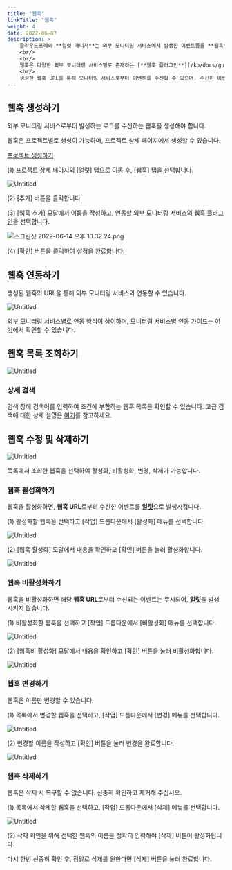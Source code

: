 ```yaml
---
title: "웹훅"
linkTitle: "웹훅"
weight: 4
date: 2022-06-07
description: >
    클라우드포레의 **얼럿 매니저**는 외부 모니터링 서비스에서 발생한 이벤트들을 **웹훅**을 통해 받아올 수 있습니다.
    <br/>
    <br/>
    웹훅은 다양한 외부 모니터링 서비스별로 존재하는 [**웹훅 플러그인**](/ko/docs/guides/plugins/alert-manager-webhook/)을 활용하여 생성할 수 있습니다.
    <br/>
    생성한 웹훅 URL을 통해 모니터링 서비스로부터 이벤트를 수신할 수 있으며, 수신한 이벤트 메시지를 정제하여 [얼럿](/ko/docs/guides/alert-manager/alert/)을 발생시킵니다.
---
```


## 웹훅 생성하기

외부 모니터링 서비스로부터 발생하는 로그를 수신하는 웹훅을 생성해야 합니다.

웹훅은 프로젝트별로 생성이 가능하며, 프로젝트 상세 페이지에서 생성할 수 있습니다.

[프로젝트 생성하기](/ko/docs/guides/project/project/#프로젝트-생성하기)

(1) 프로젝트 상세 페이지의 [얼럿] 탭으로 이동 후, [웹훅] 탭을 선택합니다.

![Untitled](https://s3-us-west-2.amazonaws.com/secure.notion-static.com/9cc07d60-4f24-4511-b59c-14db3630f0f2/Untitled.png)

(2) [추가] 버튼을 클릭합니다.

(3) [웹훅 추가] 모달에서 이름을 작성하고, 연동할 외부 모니터링 서비스의 [웹훅 플러그인](/ko/docs/guides/plugins/alert-manager-webhook/)을 선택합니다.

![스크린샷 2022-06-14 오후 10.32.24.png](https://s3-us-west-2.amazonaws.com/secure.notion-static.com/25f4506a-02c0-4b98-8b2c-1eefb76042fe/스크린샷_2022-06-14_오후_10.32.24.png)

(4) [확인] 버튼을 클릭하여 설정을 완료합니다.

## 웹훅 연동하기

생성된 웹훅의 URL을 통해 외부 모니터링 서비스와 연동할 수 있습니다.

![Untitled](https://s3-us-west-2.amazonaws.com/secure.notion-static.com/f39e7d87-4d05-4898-9dd8-4b6d3981f51b/Untitled.png)

외부 모니터링 서비스별로 연동 방식이 상이하며, 모니터링 서비스별 연동 가이드는 [여기](/ko/docs/guides/plugins/alert-manager-webhook/)에서 확인할 수 있습니다.

## 웹훅 목록 조회하기

![Untitled](https://s3-us-west-2.amazonaws.com/secure.notion-static.com/f39e7d87-4d05-4898-9dd8-4b6d3981f51b/Untitled.png)

### 상세 검색

검색 창에 검색어를 입력하여 조건에 부합하는 웹훅 목록을 확인할 수 있습니다. 고급 검색에 대한 상세 설명은 [여기](/ko/docs/guides/advanced/search/)를 참고하세요.

## 웹훅 수정 및 삭제하기

![Untitled](https://s3-us-west-2.amazonaws.com/secure.notion-static.com/eb3b5dad-6e76-4269-94be-b7c31c1113f6/Untitled.png)

목록에서 조회한 웹훅을 선택하여 활성화, 비활성화, 변경, 삭제가 가능합니다.

### 웹훅 활성화하기

웹훅을 활성화하면, **웹훅 URL**로부터 수신한 이벤트를 [**얼럿**](/ko/docs/guides/alert-manager/alert/)으로 발생시킵니다.

(1) 활성화할 웹훅을 선택하고 [작업] 드롭다운에서 [활성화] 메뉴를 선택합니다.

![Untitled](https://s3-us-west-2.amazonaws.com/secure.notion-static.com/eb3b5dad-6e76-4269-94be-b7c31c1113f6/Untitled.png)

(2) [웹훅 활성화] 모달에서 내용을 확인하고 [확인] 버튼을 눌러 활성화합니다.

![Untitled](https://s3-us-west-2.amazonaws.com/secure.notion-static.com/d8e80c79-6caa-442d-ba7c-4de868d4f596/Untitled.png)

### 웹훅 비활성화하기

웹훅을 비활성화하면 해당 **웹훅 URL**로부터 수신되는 이벤트는 무시되어, [**얼럿**](/ko/docs/guides/alert-manager/alert/)을 발생시키지 않습니다.

(1) 비활성화할 웹훅을 선택하고 [작업] 드롭다운에서 [비활성화] 메뉴를 선택합니다.

![Untitled](https://s3-us-west-2.amazonaws.com/secure.notion-static.com/eb3b5dad-6e76-4269-94be-b7c31c1113f6/Untitled.png)

(2) [웹훅비 활성화] 모달에서 내용을 확인하고 [확인] 버튼을 눌러 비활성화합니다.

![Untitled](https://s3-us-west-2.amazonaws.com/secure.notion-static.com/2eec5479-dd72-40f2-a520-35dd6038b105/Untitled.png)

### 웹훅 변경하기

웹훅은 이름만 변경할 수 있습니다.

(1) 목록에서 변경할 웹훅을 선택하고, [작업] 드롭다운에서 [변경] 메뉴를 선택합니다.

![Untitled](https://s3-us-west-2.amazonaws.com/secure.notion-static.com/eb3b5dad-6e76-4269-94be-b7c31c1113f6/Untitled.png)

(2) 변경할 이름을 작성하고 [확인] 버튼을 눌러 변경을 완료합니다.

![Untitled](https://s3-us-west-2.amazonaws.com/secure.notion-static.com/e5ba0d90-6338-46e3-8793-eaae11f58ac2/Untitled.png)

### 웹훅 삭제하기

웹훅은 삭제 시 복구할 수 없습니다. 신중히 확인하고 제거해 주십시오.

(1) 목록에서 삭제할 웹훅을 선택하고, [작업] 드롭다운에서 [삭제] 메뉴를 선택합니다.

![Untitled](https://s3-us-west-2.amazonaws.com/secure.notion-static.com/eb3b5dad-6e76-4269-94be-b7c31c1113f6/Untitled.png)

(2) 삭제 확인을 위해 선택한 웹훅의 이름을 정확히 입력해야 [삭제] 버튼이 활성화됩니다. 

다시 한번 신중히 확인 후, 정말로 삭제를 원한다면 [삭제] 버튼을 눌러 완료합니다.
